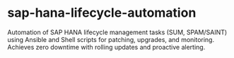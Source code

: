 # sap-hana-lifecycle-automation
Automation of SAP HANA lifecycle management tasks (SUM, SPAM/SAINT) using Ansible and Shell scripts for patching, upgrades, and monitoring. Achieves zero downtime with rolling updates and proactive alerting.
